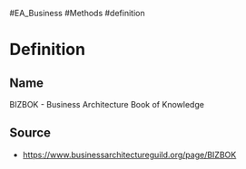 #EA_Business #Methods #definition 
# Definition
## Name
BIZBOK - Business Architecture Book of Knowledge
## Source
- https://www.businessarchitectureguild.org/page/BIZBOK